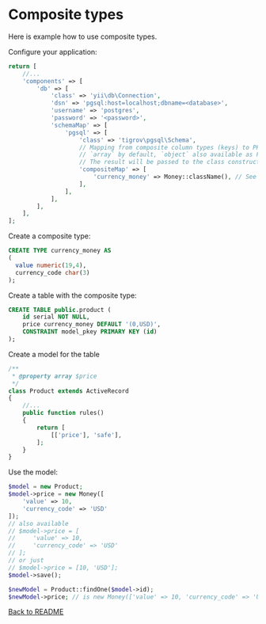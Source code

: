 Composite types
===============

Here is example how to use composite types.

Configure your application:

```php
return [
    //...
    'components' => [
        'db' => [
            'class' => 'yii\db\Connection',
            'dsn' => 'pgsql:host=localhost;dbname=<database>',
            'username' => 'postgres',
            'password' => '<password>',
            'schemaMap' => [
                'pgsql' => [
                    'class' => 'tigrov\pgsql\Schema',
                    // Mapping from composite column types (keys) to PHP types (classes in configuration style).
                    // `array` by default, `object` also available as PHP type then a result will be converted to \stdClass.
                    // The result will be passed to the class constructor as an associative array.
                    'compositeMap' => [
                        'currency_money' => Money::className(), // See example at /tests/data/Money.php
                    ],
                ],
            ],
        ],
    ],
];
```

Create a composite type:
```sql
CREATE TYPE currency_money AS
(
  value numeric(19,4),
  currency_code char(3)
);
```

Create a table with the composite type:
```sql
CREATE TABLE public.product (
    id serial NOT NULL,
    price currency_money DEFAULT '(0,USD)',
    CONSTRAINT model_pkey PRIMARY KEY (id)
);
```

Create a model for the table
```php
/**
 * @property array $price
 */
class Product extends ActiveRecord
{
    //...
    public function rules()
    {
        return [
            [['price'], 'safe'],
        ];
    }
}
```

Use the model:
```php
$model = new Product;
$model->price = new Money([
    'value' => 10,
    'currency_code' => 'USD'
]);
// also available
// $model->price = [
//     'value' => 10,
//     'currency_code' => 'USD'
// ];
// or just
// $model->price = [10, 'USD'];
$model->save();

$newModel = Product::findOne($model->id);
$newModel->price; // is new Money(['value' => 10, 'currency_code' => 'USD'])
```

[Back to README](../README.md)